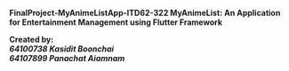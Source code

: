 <b>FinalProject-MyAnimeListApp-ITD62-322
<b>MyAnimeList: An Application for Entertainment Management using Flutter Framework<b>

Created by: <br>
<i>64100738 Kasidit Boonchai<i> <br>
<i>64107899 Panachat Aiamnam<i> <br>
